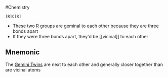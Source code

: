 #Chemistry 
```smiles
[R]C[R]
```
* These two R groups are geminal to each other because they are three bonds apart
* If they were three bonds apart, they'd be [[vicinal]] to each other
## Mnemonic
The [Gemini Twins](https://en.wikipedia.org/wiki/Gemini_(constellation)) are next to each other and generally closer together than are vicinal atoms